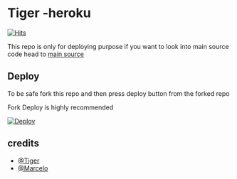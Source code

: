 # Tiger -heroku
[![Hits](https://hits.seeyoufarm.com/api/count/incr/badge.svg?url=https%3A%2F%2Fgithub.com%2Ftgcatub%2Fnekopack&count_bg=%2379C83D&title_bg=%23555555&icon=&icon_color=%23E7E7E7&title=hits&edge_flat=false)](github.com/marceloxix/lite)

This repo is only for deploying purpose if you want to look into main source code head to [main source](github.com/marceloxix/Tige) 

## Deploy

To be safe fork this repo and then press deploy button from the forked repo 

Fork Deploy is highly recommended

[![Deploy](https://www.herokucdn.com/deploy/button.svg)](https://heroku.com/deploy)

## credits
   - [@Tiger](https://t.me/PP_KU)
   - [@Marcelo](https://t.me/XIX_A)
